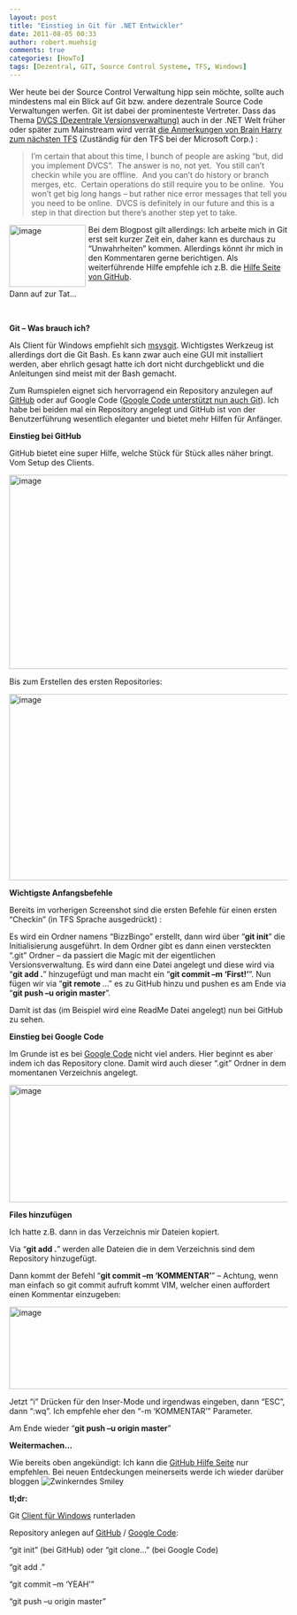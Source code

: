 ```yaml
---
layout: post
title: "Einstieg in Git für .NET Entwickler"
date: 2011-08-05 00:33
author: robert.muehsig
comments: true
categories: [HowTo]
tags: [Dezentral, GIT, Source Control Systeme, TFS, Windows]
---
```

<p>Wer heute bei der Source Control Verwaltung hipp sein möchte, sollte auch mindestens mal ein Blick auf Git bzw. andere dezentrale Source Code Verwaltungen werfen. Git ist dabei der prominenteste Vertreter. Dass das Thema <a href="http://en.wikipedia.org/wiki/Distributed_revision_control">DVCS (Dezentrale Versionsverwaltung)</a> auch in der .NET Welt früher oder später zum Mainstream wird verrät <a href="http://blogs.msdn.com/b/bharry/archive/2011/08/02/version-control-model-enhancements-in-tfs-11.aspx">die Anmerkungen von Brain Harry zum nächsten TFS</a> (Zuständig für den TFS bei der Microsoft Corp.) :</p> <blockquote> <p>I’m certain that about this time, I bunch of people are asking “but, did you implement DVCS”.&nbsp; The answer is no, not yet.&nbsp; You still can’t checkin while you are offline.&nbsp; And you can’t do history or branch merges, etc.&nbsp; Certain operations do still require you to be online.&nbsp; You won’t get big long hangs – but rather nice error messages that tell you you need to be online.&nbsp; DVCS is definitely in our future and this is a step in that direction but there’s another step yet to take.</p></blockquote> <p><a href="{{BASE_PATH}}/assets/wp-images/image1313.png"><img style="background-image: none; border-bottom: 0px; border-left: 0px; margin: 0px 5px 0px 0px; padding-left: 0px; padding-right: 0px; display: inline; float: left; border-top: 0px; border-right: 0px; padding-top: 0px" title="image" border="0" alt="image" align="left" src="{{BASE_PATH}}/assets/wp-images/image_thumb495.png" width="138" height="112"></a>Bei dem Blogpost gilt allerdings: Ich arbeite mich in Git erst seit kurzer Zeit ein, daher kann es durchaus zu “Unwahrheiten” kommen. Allerdings könnt ihr mich in den Kommentaren gerne berichtigen. Als weiterführende Hilfe empfehle ich z.B. die <a href="http://help.github.com/">Hilfe Seite von GitHub</a>.</p> <p>Dann auf zur Tat…</p> <p>&nbsp;</p> <p><strong>Git – Was brauch ich?</strong></p> <p>Als Client für Windows empfiehlt sich <a href="http://code.google.com/p/msysgit/downloads/list">msysgit</a>. Wichtigstes Werkzeug ist allerdings dort die Git Bash. Es kann zwar auch eine GUI mit installiert werden, aber ehrlich gesagt hatte ich dort nicht durchgeblickt und die Anleitungen sind meist mit der Bash gemacht.</p> <p>Zum Rumspielen eignet sich hervorragend ein Repository anzulegen auf <a href="http://github.com/">GitHub</a> oder auf Google Code (<a href="http://google-opensource.blogspot.com/2011/07/announcing-git-support-for-google-code.html">Google Code unterstützt nun auch Git</a>). Ich habe bei beiden mal ein Repository angelegt und GitHub ist von der Benutzerführung wesentlich eleganter und bietet mehr Hilfen für Anfänger.</p> <p><strong>Einstieg bei GitHub</strong></p> <p>GitHub bietet eine super Hilfe, welche Stück für Stück alles näher bringt. Vom Setup des Clients.</p> <p><a href="{{BASE_PATH}}/assets/wp-images/image1318.png"><img style="background-image: none; border-bottom: 0px; border-left: 0px; padding-left: 0px; padding-right: 0px; display: inline; border-top: 0px; border-right: 0px; padding-top: 0px" title="image" border="0" alt="image" src="{{BASE_PATH}}/assets/wp-images/image_thumb500.png" width="569" height="351"></a></p> <p>Bis zum Erstellen des ersten Repositories:</p> <p><a href="{{BASE_PATH}}/assets/wp-images/image1319.png"><img style="background-image: none; border-bottom: 0px; border-left: 0px; padding-left: 0px; padding-right: 0px; display: inline; border-top: 0px; border-right: 0px; padding-top: 0px" title="image" border="0" alt="image" src="{{BASE_PATH}}/assets/wp-images/image_thumb501.png" width="570" height="337"></a></p>  <p><strong>Wichtigste Anfangsbefehle</strong></p> <p>Bereits im vorherigen Screenshot sind die ersten Befehle für einen ersten “Checkin” (in TFS Sprache ausgedrückt) :</p> <p>Es wird ein Ordner namens “BizzBingo” erstellt, dann wird über “<strong>git init</strong>” die Initialisierung ausgeführt. In dem Ordner gibt es dann einen versteckten “.git” Ordner – da passiert die Magic mit der eigentlichen Versionsverwaltung. Es wird dann eine Datei angelegt und diese wird via “<strong>git add .</strong>” hinzugefügt und man macht ein “<strong>git commit –m ‘First!’</strong>”. Nun fügen wir via “<strong>git remote </strong>…” es zu GitHub hinzu und pushen es am Ende via “<strong>git push –u origin master</strong>”.</p> <p>Damit ist das (im Beispiel wird eine ReadMe Datei angelegt) nun bei GitHub zu sehen. </p> <p><strong>Einstieg bei Google Code</strong></p> <p>Im Grunde ist es bei <a href="http://code.google.com/hosting/createProject">Google Code</a> nicht viel anders. Hier beginnt es aber indem ich das Repository clone. Damit wird auch dieser “.git” Ordner in dem momentanen Verzeichnis angelegt.</p> <p><a href="{{BASE_PATH}}/assets/wp-images/image1316.png"><img style="background-image: none; border-bottom: 0px; border-left: 0px; padding-left: 0px; padding-right: 0px; display: inline; border-top: 0px; border-right: 0px; padding-top: 0px" title="image" border="0" alt="image" src="{{BASE_PATH}}/assets/wp-images/image_thumb498.png" width="530" height="212"></a></p> <p><strong>Files hinzufügen</strong></p> <p>Ich hatte z.B. dann in das Verzeichnis mir Dateien kopiert. </p> <p>Via “<strong>git add .</strong>” werden alle Dateien die in dem Verzeichnis sind dem Repository hinzugefügt.</p> <p>Dann kommt der Befehl “<strong>git commit –m ‘KOMMENTAR’</strong>” – Achtung, wenn man einfach so git commit aufruft kommt VIM, welcher einen auffordert einen Kommentar einzugeben:</p> <p><a href="{{BASE_PATH}}/assets/wp-images/image1317.png"><img style="background-image: none; border-bottom: 0px; border-left: 0px; padding-left: 0px; padding-right: 0px; display: inline; border-top: 0px; border-right: 0px; padding-top: 0px" title="image" border="0" alt="image" src="{{BASE_PATH}}/assets/wp-images/image_thumb499.png" width="510" height="149"></a></p> <p>Jetzt “i” Drücken für den Inser-Mode und irgendwas eingeben, dann “ESC”, dann “:wq”. Ich empfehle eher den “-m ‘KOMMENTAR’” Parameter.</p> <p>Am Ende wieder “<strong>git push –u origin master</strong>”</p> <p><strong>Weitermachen…</strong></p> <p>Wie bereits oben angekündigt: Ich kann die <a href="http://help.github.com/">GitHub Hilfe Seite</a> nur empfehlen. Bei neuen Entdeckungen meinerseits werde ich wieder darüber bloggen <img style="border-bottom-style: none; border-right-style: none; border-top-style: none; border-left-style: none" class="wlEmoticon wlEmoticon-winkingsmile" alt="Zwinkerndes Smiley" src="{{BASE_PATH}}/assets/wp-images/wlEmoticon-winkingsmile10.png"></p> <p><strong>tl;dr:</strong></p> <p>Git <a href="http://code.google.com/p/msysgit/downloads/list">Client für Windows</a> runterladen</p> <p>Repository anlegen auf <a href="https://github.com/">GitHub</a> / <a href="http://code.google.com/hosting/">Google Code</a>:</p> <p>“git init” (bei GitHub) oder “git clone…” (bei Google Code)</p> <p>“git add .”</p> <p>“git commit –m ‘YEAH’”</p> <p>“git push –u origin master”</p>
